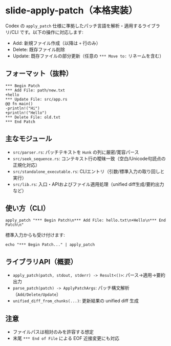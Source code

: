 # slide-apply-patch（本格実装）

Codex の `apply_patch` 仕様に準拠したパッチ言語を解析・適用するライブラリ/CLI です。以下の操作に対応します:

- Add: 新規ファイル作成（以降は `+` 行のみ）
- Delete: 既存ファイル削除
- Update: 既存ファイルの部分更新（任意の `*** Move to:` リネームを含む）

## フォーマット（抜粋）
```
*** Begin Patch
*** Add File: path/new.txt
+hello
*** Update File: src/app.rs
@@ fn main()
-println!("Hi")
+println!("Hello")
*** Delete File: old.txt
*** End Patch
```

## 主なモジュール
- `src/parser.rs`: パッチテキストを `Hunk` の列に厳密/寛容パース
- `src/seek_sequence.rs`: コンテキスト行の曖昧一致（空白/Unicode句読点の正規化対応）
- `src/standalone_executable.rs`: CLIエントリ（引数/標準入力の取り回しと実行）
- `src/lib.rs`: 入口・APIおよびファイル適用処理（unified diff生成/要約出力など）

## 使い方（CLI）
```
apply_patch "*** Begin Patch\n*** Add File: hello.txt\n+Hello\n*** End Patch\n"
```
標準入力からも受け付けます:
```
echo "*** Begin Patch..." | apply_patch
```

## ライブラリAPI（概要）
- `apply_patch(patch, stdout, stderr) -> Result<()>`: パース→適用→要約出力
- `parse_patch(patch) -> ApplyPatchArgs`: パッチ構文解析（`Add/Delete/Update`）
- `unified_diff_from_chunks(...)`: 更新結果の unified diff 生成

## 注意
- ファイルパスは相対のみを許容する想定
- 末尾 `*** End of File` による EOF 近接変更にも対応
